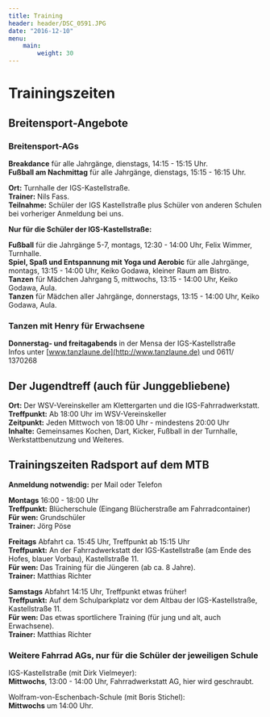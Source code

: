 ```yaml
---
title: Training
header: header/DSC_0591.JPG
date: "2016-12-10"
menu: 
    main:
        weight: 30
---
```


# Trainingszeiten

## Breitensport-Angebote

### Breitensport-AGs

**Breakdance** für alle Jahrgänge, dienstags, 14:15 - 15:15 Uhr.  
**Fußball am Nachmittag** für alle Jahrgänge, dienstags, 15:15 - 16:15 Uhr.  

**Ort:** Turnhalle der IGS-Kastellstraße.  
**Trainer:** Nils Fass.  
**Teilnahme:** Schüler der IGS Kastellstraße plus Schüler von anderen Schulen bei vorheriger Anmeldung bei uns.  

**Nur für die Schüler der IGS-Kastellstraße:** 

**Fußball** für die Jahrgänge 5-7, montags, 12:30 - 14:00 Uhr, Felix Wimmer, Turnhalle.  
**Spiel, Spaß und Entspannung mit Yoga und Aerobic** für alle Jahrgänge, 
montags, 13:15 - 14:00 Uhr, Keiko Godawa, kleiner Raum am Bistro.  
**Tanzen** für Mädchen Jahrgang 5, mittwochs, 13:15 - 14:00 Uhr, Keiko Godawa, Aula.  
**Tanzen** für Mädchen aller Jahrgänge, donnerstags, 13:15 - 14:00 Uhr, Keiko Godawa, Aula.  

### Tanzen mit Henry für Erwachsene

**Donnerstag- und freitagabends** in der Mensa der IGS-Kastellstraße  
Infos unter [www.tanzlaune.de](http://www.tanzlaune.de) und 0611/ 1370268

##  Der Jugendtreff (auch für Junggebliebene) 

**Ort:** Der WSV-Vereinskeller am Klettergarten und die IGS-Fahrradwerkstatt.  
**Treffpunkt:** Ab 18:00 Uhr im WSV-Vereinskeller  
**Zeitpunkt:** Jeden Mittwoch von 18:00 Uhr - mindestens 20:00 Uhr  
**Inhalte:** Gemeinsames Kochen, Dart, Kicker, Fußball in der Turnhalle, Werkstattbenutzung und Weiteres.  

## Trainingszeiten Radsport auf dem MTB

**Anmeldung notwendig:** per Mail oder Telefon

**Montags** 16:00 - 18:00 Uhr  
**Treffpunkt:** Blücherschule (Eingang Blücherstraße am Fahrradcontainer)  
**Für wen:** Grundschüler  
**Trainer:** Jörg Pöse

**Freitags** Abfahrt ca. 15:45 Uhr, Treffpunkt ab 15:15 Uhr  
**Treffpunkt:** An der Fahrradwerkstatt der IGS-Kastellstraße (am Ende des Hofes, blauer Vorbau), Kastellstraße 11.  
**Für wen:** Das Training für die Jüngeren (ab ca. 8 Jahre).  
**Trainer:** Matthias Richter

**Samstags** Abfahrt 14:15 Uhr, Treffpunkt etwas früher!  
**Treffpunkt:** Auf dem Schulparkplatz vor dem Altbau der IGS-Kastellstraße, Kastellstraße 11.  
**Für wen:** Das etwas sportlichere Training (für jung und alt, auch Erwachsene).  
**Trainer:** Matthias Richter

### Weitere Fahrrad AGs, nur für die Schüler der jeweiligen Schule

IGS-Kastellstraße (mit Dirk Vielmeyer):  
**Mittwochs**, 13:00 - 14:00 Uhr, Fahrradwerkstatt AG, hier wird geschraubt.  

Wolfram-von-Eschenbach-Schule (mit Boris Stichel):  
**Mittwochs** um 14:00 Uhr.
